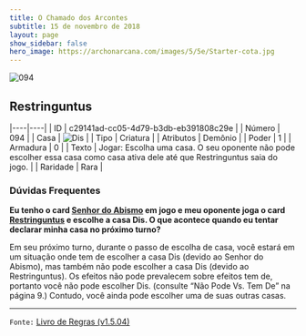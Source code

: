 ```yaml
---
title: O Chamado dos Arcontes
subtitle: 15 de novembro de 2018
layout: page
show_sidebar: false
hero_image: https://archonarcana.com/images/5/5e/Starter-cota.jpg
---
```


![094](https://cdn.keyforgegame.com/media/card_front/pt/341_094_F38PVXG83G8X_pt.png)

## Restringuntus

|----|----|
| ID | c29141ad-cc05-4d79-b3db-eb391808c29e |
| Número | 094 |
| Casa | ![Dis](https://archonarcana.com/images/thumb/e/e8/Dis.png/22px-Dis.png "Dis") |
| Tipo | Criatura |
| Atributos | Demônio |
| Poder | 1 |
| Armadura | 0 |
| Texto | Jogar: Escolha uma casa. O seu oponente  não pode escolher essa casa como casa ativa dele até que Restringuntus saia do jogo. |
| Raridade | Rara |

### Dúvidas Frequentes

**Eu tenho o card [Senhor do Abismo](/cota/093) em jogo e meu
oponente joga o card [Restringuntus](/cota/094) e escolhe a casa
Dis. O que acontece quando eu tentar declarar minha casa no
próximo turno?**

Em seu próximo turno, durante o passo de escolha de casa, você estará
em um situação onde tem de escolher a casa Dis (devido ao Senhor
do Abismo), mas também não pode escolher a casa Dis (devido ao
Restringuntus). Os efeitos não pode prevalecem sobre efeitos tem de,
portanto você não pode escolher Dis. (consulte “Não Pode Vs. Tem De” na
página 9.) Contudo, você ainda pode escolher uma de suas outras casas.

<hr/>

`Fonte:` [Livro de Regras (v1.5.04)](https://drive.google.com/open?id=14pM1J8ZR_4hZbGFZt-ArQdAGsHCPEQdE)
